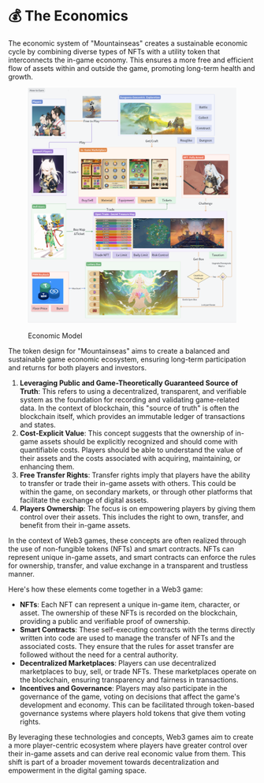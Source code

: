 # 💰 The Economics

The economic system of "Mountainseas" creates a sustainable economic cycle by combining diverse types of NFTs with a utility token that interconnects the in-game economy. This ensures a more free and efficient flow of assets within and outside the game, promoting long-term health and growth.

<figure><img src="../../.gitbook/assets/image (38).png" alt=""><figcaption><p>Economic Model</p></figcaption></figure>

The token design for "Mountainseas" aims to create a balanced and sustainable game economic ecosystem, ensuring long-term participation and returns for both players and investors.

1. **Leveraging Public and Game-Theoretically Guaranteed Source of Truth**: This refers to using a decentralized, transparent, and verifiable system as the foundation for recording and validating game-related data. In the context of blockchain, this "source of truth" is often the blockchain itself, which provides an immutable ledger of transactions and states.
2. **Cost-Explicit Value**: This concept suggests that the ownership of in-game assets should be explicitly recognized and should come with quantifiable costs. Players should be able to understand the value of their assets and the costs associated with acquiring, maintaining, or enhancing them.
3. **Free Transfer Rights**: Transfer rights imply that players have the ability to transfer or trade their in-game assets with others. This could be within the game, on secondary markets, or through other platforms that facilitate the exchange of digital assets.
4. **Players Ownership**: The focus is on empowering players by giving them control over their assets. This includes the right to own, transfer, and benefit from their in-game assets.

In the context of Web3 games, these concepts are often realized through the use of non-fungible tokens (NFTs) and smart contracts. NFTs can represent unique in-game assets, and smart contracts can enforce the rules for ownership, transfer, and value exchange in a transparent and trustless manner.

Here's how these elements come together in a Web3 game:

* **NFTs**: Each NFT can represent a unique in-game item, character, or asset. The ownership of these NFTs is recorded on the blockchain, providing a public and verifiable proof of ownership.
* **Smart Contracts**: These self-executing contracts with the terms directly written into code are used to manage the transfer of NFTs and the associated costs. They ensure that the rules for asset transfer are followed without the need for a central authority.
* **Decentralized Marketplaces**: Players can use decentralized marketplaces to buy, sell, or trade NFTs. These marketplaces operate on the blockchain, ensuring transparency and fairness in transactions.
* **Incentives and Governance**: Players may also participate in the governance of the game, voting on decisions that affect the game's development and economy. This can be facilitated through token-based governance systems where players hold tokens that give them voting rights.

By leveraging these technologies and concepts, Web3 games aim to create a more player-centric ecosystem where players have greater control over their in-game assets and can derive real economic value from them. This shift is part of a broader movement towards decentralization and empowerment in the digital gaming space.
